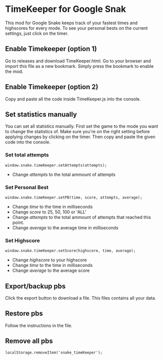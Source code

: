 # TimeKeeper for Google Snak
This mod for Google Snake keeps track of your fastest times and highscores for every mode. To see your personal bests on the current settings, just click on the timer.
## Enable Timekeeper (option 1)
Go to releases and download TimeKeeper.html. Go to your browser and import this file as a new bookmark. Simply press the bookmark to enable the mod.
## Enable Timekeeper (option 2)
Copy and paste all the code inside TimeKeeper.js into the console.
## Set statistics manually
You can set all statistics manually. First set the game to the mode you want to change the statistics of. Make sure you're on the right setting before applying changes by clicking on the timer. Then copy and paste the given code into the console.
### Set total attempts
```
window.snake.timeKeeper.setAttempts(attempts);
```
* Change *attempts* to the total ammount of attempts
### Set Personal Best
```
window.snake.timeKeeper.setPB(time, score, attempts, average);
```
* Change *time* to the time in milliseconds
* Change *score* to 25, 50, 100 or 'ALL'
* Change *attempts* to the total ammount of attempts that reached this point.
* Change *average* to the average time in milliseconds
### Set Highscore
```
window.snake.timeKeeper.setScore(highscore, time, average);
```
* Change *highscore* to your highscore
* Change *time* to the time in milliseconds
* Change *average* to the average score

## Export/backup pbs
Click the export button to download a file. This files contains all your data.
## Restore pbs
Follow the instructions in the file.
## Remove all pbs
```
localStorage.removeItem('snake_timeKeeper');
```

